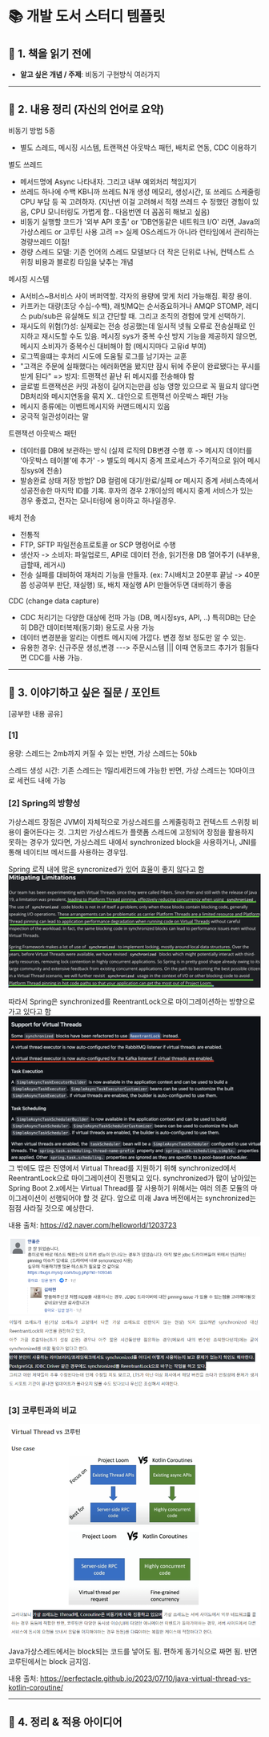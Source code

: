 # 📚 개발 도서 스터디 템플릿

## 🧠 1. 책을 읽기 전에

- **알고 싶은 개념 / 주제**: 비동기 구현방식 여러가지

---

## 📂 2. 내용 정리 (자신의 언어로 요약)

비동기 방법 5종
- 별도 스레드, 메시징 시스템, 트랜잭션 아웃박스 패턴, 배치로 연동, CDC 이용하기

별도 쓰레드
- 메서드명에 Async 나타내자. 그리고 내부 예외처리 책임지기
- 쓰레드 하나에 수백 KB니까 쓰레드 N개 생성 메모리, 생성시간, 또 쓰레드 스케줄링 CPU 부담 등 꼭 고려하자. (지난번 이걸 고려해서 적정 쓰레드 수 정했던 경험이 있음, CPU 모니터링도 가볍게 함.. 다음번엔 더 꼼꼼히 해보고 싶음)
- 비동기 실행할 코드가 '외부 API 호출' or 'DB연동같은 네트워크 I/O' 라면, Java의 가상스레드 or 고루틴 사용 고려 => 실제 OS스레드가 아니라 런타임에서 관리하는 경량쓰레드 이점!
- 경량 스레드 모델: 기존 언어의 스레드 모델보다 더 작은 단위로 나눠, 컨텍스트 스위칭 비용과 블로킹 타임을 낮추는 개념

메시징 시스템
- A서비스~B서비스 사이 버퍼역할. 각자의 용량에 맞게 처리 가능해짐. 확장 용이.
- 카프카는 대량(초당 수십-수백), 래빗MQ는 순서중요하거나 AMQP STOMP, 레디스 pub/sub은 유실해도 되고 간단할 때. 그리고 조직의 경험에 맞게 선택하기. 
- 재시도의 위험(?)성: 실제로는 전송 성공했는데 일시적 넷웤 오류로 전송실패로 인지하고 재시도할 수도 있음. 메시징 sys가 중복 수신 방지 기능을 제공하지 않으면, 메시지 소비자가 중복수신 대비해야 함 (메시지마다 고유id 부여)
- 로그찍을떄는 후처리 시도에 도움될 로그를 남기자는 교훈
- "고객은 주문에 실패했다는 에러화면을 봤지만 잠시 뒤에 주문이 완료됐다는 푸시를 받게 된다" => 방지: 트랜잭션 끝난 뒤 메시지를 전송해야 함
- 글로벌 트랜잭션은 커밋 과정이 길어지는만큼 성능 영향 있으므로 꼭 필요치 않다면 DB처리와 메시지연동을 묶지 X.. 대안으로 트랜잭션 아웃박스 패턴 가능
- 메시지 종류에는 이벤트메시지와 커맨드메시지 있음
- 궁극적 일관성이라는 말

트랜잭션 아웃박스 패턴
- 데이터를 DB에 보관하는 방식 (실제 로직의 DB변경 수행 후 -> 메시지 데이터를 '아웃박스 테이블'에 추가' -> 별도의 메시지 중계 프로세스가 주기적으로 읽어 메시징sys에 전송)
- 발송완료 상태 저장 방법? DB 컬럼에 대기/완료/실패 or 메시지 중계 서비스측에서 성공전송한 마지막 ID를 기록. 후자의 경우 2개이상의 메시지 중계 서비스가 있는 경우 좋겠고, 전자는 모니터링에 용이하고 하나일경우. 

배치 전송
- 전통적
- FTP, SFTP 파일전송프로토콜 or SCP 명령어로 수행
- 생산자 -> 소비자: 파일업로드, API로 데이터 전송, 읽기전용 DB 열어주기 (내부용, 급할때, 레거시)
- 전송 실패를 대비하여 재처리 기능을 만들자. (ex: 7시배치고 20분후 끝남 -> 40분쯤 성공여부 판단, 재실행) 또, 배치 재실행 API 만들어두면 대비하기 좋음


CDC (change data capture)
- CDC 처리기는 다양한 대상에 전파 가능 (DB, 메시징sys, API, ..) 특히DB는 단순히 DB간 데이터복제(동기화) 용도로 사용 가능
- 데이터 변경분을 알리는 이벤트 메시지에 가깝다. 변경 정보 정도만 알 수 있는.
- 유용한 경우: 신규주문 생성,변경 ---> 주문시스템 ||| 이때 연동코드 추가가 힘들다면 CDC를 사용 가능. 


---

## 💬 3. 이야기하고 싶은 질문 / 포인트


[공부한 내용 공유]

### [1]

용량: 스레드는 2mb까지 커질 수 있는 반면, 가상 스레드는 50kb

스레드 생성 시간: 기존 스레드는 1밀리세컨드에 가능한 반면, 가상 스레드는 10마이크로 세컨드 내에 가능

### [2] Spring의 방향성

가상스레드 장점은 JVM이 자체적으로 가상스레드를 스케줄링하고 컨텍스트 스위칭 비용이 줄어든다는 것. 그치만 가상스레드가 플랫폼 스레드에 고정되어 장점을 활용하지 못하는 경우가 있다면, 가상스레드 내에서 synchronized block을 사용하거나, JNI를 통해 네이티브 메서드를 사용하는 경우임. 

Spring 로직 내에 많은 syncronized가 있어 효율이 좋지 않다고 함
![alt text](image-5.png)

따라서 Spring은 synchronized를 ReentrantLock으로 마이그레이션하는 방향으로 가고 있다고 함
![alt text](image-6.png)
그 밖에도 많은 진영에서 Virtual Thread를 지원하기 위해 synchronized에서 ReentrantLock으로 마이그레이션이 진행되고 있다.
synchronized가 많이 남아있는 Spring Boot 2.x에서는 Virtual Thread를 잘 사용하기 위해서는 여러 의존 모듈의 마이그레이션이 선행되어야 할 것 같다. 앞으로 미래 Java 버전에서는 synchronized는 점점 사라질 것으로 예상한다.

내용 출처: https://d2.naver.com/helloworld/1203723


![alt text](image-7.png)
![alt text](image-8.png)

### [3] 코루틴과의 비교

![alt text](image-9.png)

Java가상스레드에서는 block되는 코드를 넣어도 됨. 편하게 동기식으로 짜면 됨. 반면 코루틴에서는 block 금지임. 

내용 출처: https://perfectacle.github.io/2023/07/10/java-virtual-thread-vs-kotlin-coroutine/




---

## 🎯 4. 정리 & 적용 아이디어
